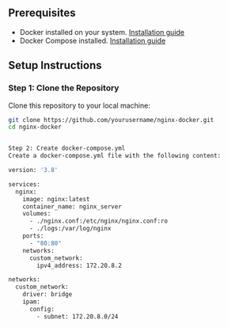 
## Prerequisites

- Docker installed on your system. [Installation guide](https://docs.docker.com/get-docker/)
- Docker Compose installed. [Installation guide](https://docs.docker.com/compose/install/)

## Setup Instructions

### Step 1: Clone the Repository

Clone this repository to your local machine:

```bash
git clone https://github.com/yourusername/nginx-docker.git
cd nginx-docker


Step 2: Create docker-compose.yml
Create a docker-compose.yml file with the following content:

version: '3.8'

services:
  nginx:
    image: nginx:latest
    container_name: nginx_server
    volumes:
      - ./nginx.conf:/etc/nginx/nginx.conf:ro
      - ./logs:/var/log/nginx
    ports:
      - "80:80"
    networks:
      custom_network:
        ipv4_address: 172.20.8.2

networks:
  custom_network:
    driver: bridge
    ipam:
      config:
        - subnet: 172.20.8.0/24
